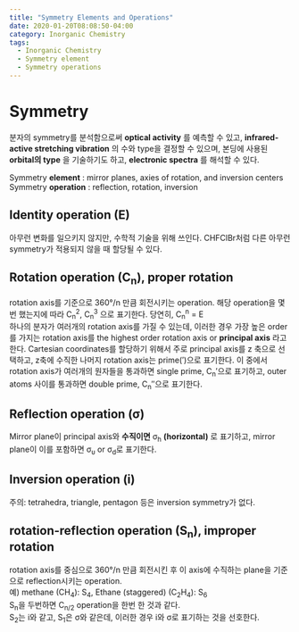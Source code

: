 ```yaml
---
title: "Symmetry Elements and Operations"
date: 2020-01-20T08:08:50-04:00
category: Inorganic Chemistry
tags:
  - Inorganic Chemistry
  - Symmetry element
  - Symmetry operations
---
```


# Symmetry
분자의 symmetry를 분석함으로써 __optical activity__ 를 예측할 수 있고, __infrared-active stretching vibration__ 의 수와 type을 결정할 수 있으며, 본딩에 사용된 __orbital의 type__ 을 기술하기도 하고, __electronic spectra__ 를 해석할 수 있다.  

Symmetry __element__ : mirror planes, axies of rotation, and inversion centers  
Symmetry __operation__ : reflection, rotation, inversion  


## Identity operation (E)
아무런 변화를 일으키지 않지만, 수학적 기술을 위해 쓰인다. CHFClBr처럼 다른 아무런 symmetry가 적용되지 않을 때 할당될 수 있다.

## Rotation operation (C<sub>n</sub>), proper rotation
rotation axis를 기준으로 360°/n 만큼 회전시키는 operation. 
해당 operation을 몇번 했는지에 따라 C<sub>n</sub><sup>2</sup>, C<sub>n</sub><sup>3</sup> 으로 표기한다. 당연히, C<sub>n</sub><sup>n</sup> = E  
하나의 분자가 여러개의 rotation axis를 가질 수 있는데, 이러한 경우 가장 높은 order를 가지는 rotation axis를 the highest order rotation axis or __principal axis__ 라고 한다. Cartesian coordinates를 할당하기 위해서 주로 principal axis를 z 축으로 선택하고, z축에 수직한 나머지 rotation axis는 prime(′)으로 표기한다. 이 중에서 rotation axis가 여러개의 원자들을 통과하면 single prime, C<sub>n</sub>′으로 표기하고, outer atoms 사이를 통과하면 double prime,  C<sub>n</sub>″으로 표기한다.  

## Reflection operation (σ)
Mirror plane이 principal axis와 __수직이면__ σ<sub>h</sub> __(horizontal)__ 로 표기하고, mirror plane이 이를 포함하면 σ<sub>υ</sub> or σ<sub>d</sub>로 표기한다.

## Inversion operation (i)
주의: tetrahedra, triangle, pentagon 등은 inversion symmetry가 없다.

## rotation-reflection operation (S<sub>n</sub>), improper rotation
rotation axis를 중심으로 360°/n 만큼 회전시킨 후 이 axis에 수직하는 plane을 기준으로 reflection시키는 operation.  
예) methane (CH<sub>4</sub>): S<sub>4</sub>, Ethane (staggered) (C<sub>2</sub>H<sub>4</sub>): S<sub>6</sub>  
S<sub>n</sub>을 두번하면 C<sub>n/2</sub> operation을 한번 한 것과 같다.  
S<sub>2</sub>는 i와 같고, S<sub>1</sub>은 σ와 같은데, 이러한 경우 i와 σ로 표기하는 것을 선호한다.  
